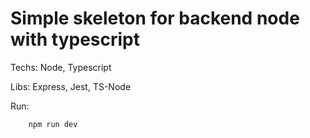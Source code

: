 # Simple skeleton for backend node with typescript

Techs: Node, Typescript

Libs: Express, Jest, TS-Node

Run: 

```bash
    npm run dev
```